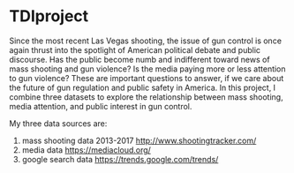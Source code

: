 # TDIproject
Since the most recent Las Vegas shooting, the issue of gun control is once again thrust into the spotlight of American political debate and public discourse. Has the public become numb and indifferent toward news of mass shooting and gun violence? Is the media paying more or less attention to gun violence? These are important questions to answer, if we care about the future of gun regulation and public safety in America. In this project, I combine three datasets to explore the relationship between mass shooting, media attention, and public interest in gun control.


My three data sources are:
1. mass shooting data 2013-2017 http://www.shootingtracker.com/
2. media data https://mediacloud.org/
3. google search data https://trends.google.com/trends/
